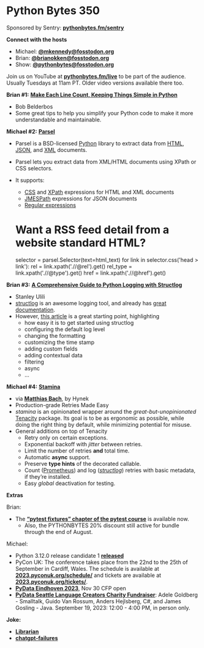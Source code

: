 # Python Bytes 350
Sponsored by Sentry: [**pythonbytes.fm/sentry**](https://pythonbytes.fm/sentry)

**Connect with the hosts**

- Michael: [**@mkennedy@fosstodon.org**](https://fosstodon.org/@mkennedy)
- Brian: [**@brianokken@fosstodon.org**](https://fosstodon.org/@brianokken)
- Show: [**@pythonbytes@fosstodon.org**](https://fosstodon.org/@pythonbytes)

Join us on YouTube at [**pythonbytes.fm/live**](https://pythonbytes.fm/stream/live) to be part of the audience. Usually Tuesdays at 11am PT. Older video versions available there too.

**Brian #1:** [**Make Each Line Count, Keeping Things Simple in Python**](https://pybit.es/articles/make-each-line-count-keeping-things-simple-in-python)

- Bob Belderbos
- Some great tips to help you simplify your Python code to make it more understandable and maintainable.

**Michael #2:** [**Parsel**](https://github.com/scrapy/parsel)

- Parsel is a BSD-licensed [Python](https://www.python.org/) library to extract data from [HTML](https://en.wikipedia.org/wiki/HTML), [JSON](https://en.wikipedia.org/wiki/JSON), and [XML](https://en.wikipedia.org/wiki/XML) documents.
- Parsel lets you extract data from XML/HTML documents using XPath or CSS selectors.
- It supports:
    - [CSS](https://en.wikipedia.org/wiki/Cascading_Style_Sheets) and [XPath](https://en.wikipedia.org/wiki/XPath) expressions for HTML and XML documents
    - [JMESPath](https://jmespath.org/) expressions for JSON documents
    - [Regular expressions](https://docs.python.org/library/re.html)


    # Want a RSS feed detail from a website standard HTML?
    selector = parsel.Selector(text=html_text)
    for link in selector.css('head > link'):
        rel = link.xpath('.//@rel').get()
        rel_type = link.xpath('.//@type').get()
        href = link.xpath('.//@href').get()

**Brian #3:** [**A Comprehensive Guide to Python Logging with Structlog**](https://betterstack.com/community/guides/logging/structlog/)

- Stanley Ulili
- [structlog](https://github.com/hynek/structlog) is an awesome logging tool, and already has [great documentation](https://www.structlog.org/en/stable/).
- However, [this article](https://betterstack.com/community/guides/logging/structlog/) is a great starting point, highlighting 
    - how easy it is to get started using structlog
    - configuring the default log level
    - changing the formatting
    - customizing the time stamp
    - adding custom fields
    - adding contextual data
    - filtering
    - async
    - …

**Michael #4:** [**Stamina**](https://stamina.hynek.me/en/stable/)

- via [**Matthias Bach**](https://chaos.social/@marix), by Hynek
- Production-grade Retries Made Easy
- *stamina* is an opinionated wrapper around the *great-but-unopinionated* [Tenacity](https://tenacity.readthedocs.io/) package. Its goal is to be as ergonomic as possible, while doing the right thing by default, while minimizing potential for misuse.
- General additions on top of Tenacity
    - Retry only on certain exceptions.
    - Exponential backoff with *jitter* between retries.
    - Limit the number of retries **and** total time.
    - Automatic **async** support.
    - Preserve **type hints** of the decorated callable.
    - Count ([Prometheus](https://github.com/prometheus/client_python)) and log ([*structlog*](https://www.structlog.org/)) retries with basic metadata, if they’re installed.
    - Easy *global* deactivation for testing.

**Extras** 

Brian:

- The [**“pytest fixtures” chapter of the pytest course**](https://testandcode.teachable.com/p/pytest-primary-power) is available now. 
    - Also, the PYTHONBYTES 20% discount still active for bundle through the end of August.

Michael:

- Python 3.12.0 release candidate 1 [**released**](https://docs.python.org/3.12/whatsnew/3.12.html)
- PyCon UK: The conference takes place from the 22nd to the 25th of September in Cardiff, Wales. The schedule is available at [**2023.pyconuk.org/schedule/**](https://2023.pyconuk.org/schedule/) and tickets are available at [**2023.pyconuk.org/tickets/**](https://2023.pyconuk.org/tickets/).
- [**PyData Eindhoven 2023**](https://pydata.org/eindhoven2023/), Nov 30 CFP open
- [**PyData Seattle Language Creators Charity Fundraiser**](https://pydata.org/language-creator-fundraiser/): Adele Goldberg - Smalltalk, Guido Van Rossum, Anders Hejlsberg, C#, and James Gosling - Java. September 19, 2023: 12:00 - 4:00 PM, in person only. 

**Joke:** 

- [**Librarian**](https://mastodon.neilzone.co.uk/@neil/110922305790818460)
- [**chatgpt-failures**](https://github.com/giuven95/chatgpt-failures) [](https://github.com/giuven95/chatgpt-failures)
